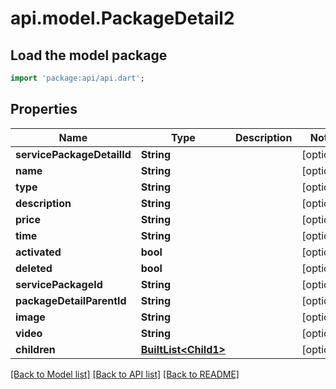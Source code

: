 # api.model.PackageDetail2

## Load the model package
```dart
import 'package:api/api.dart';
```

## Properties
Name | Type | Description | Notes
------------ | ------------- | ------------- | -------------
**servicePackageDetailId** | **String** |  | [optional] 
**name** | **String** |  | [optional] 
**type** | **String** |  | [optional] 
**description** | **String** |  | [optional] 
**price** | **String** |  | [optional] 
**time** | **String** |  | [optional] 
**activated** | **bool** |  | [optional] 
**deleted** | **bool** |  | [optional] 
**servicePackageId** | **String** |  | [optional] 
**packageDetailParentId** | **String** |  | [optional] 
**image** | **String** |  | [optional] 
**video** | **String** |  | [optional] 
**children** | [**BuiltList&lt;Child1&gt;**](Child1.md) |  | [optional] 

[[Back to Model list]](../README.md#documentation-for-models) [[Back to API list]](../README.md#documentation-for-api-endpoints) [[Back to README]](../README.md)


